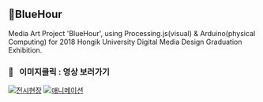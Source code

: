 ## :whale2:BlueHour
Media Art Project 'BlueHour', using Processing.js(visual) &amp; Arduino(physical Computing) for 2018 Hongik University Digital Media Design Graduation Exhibition.



### :running:&nbsp;&nbsp; 이미지클릭 : 영상 보러가기
[![전시현장](https://user-images.githubusercontent.com/90435185/205224642-6ce30934-cf33-4a0b-828e-a10dfe5536c5.png)](https://vimeo.com/305223641)
[![애니메이션](https://user-images.githubusercontent.com/90435185/205224667-e38c9ddf-3ed5-41b7-a5a3-8702a1de70e5.png)](https://vimeo.com/301468311)
